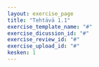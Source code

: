```yaml
---
layout: exercise_page
title: "Tehtävä 1.1"
exercise_template_name: "#"
exercise_dicussion_id: "#"
exercise_review_id: "#"
exercise_upload_id: "#"
kesken: 1
---
```


